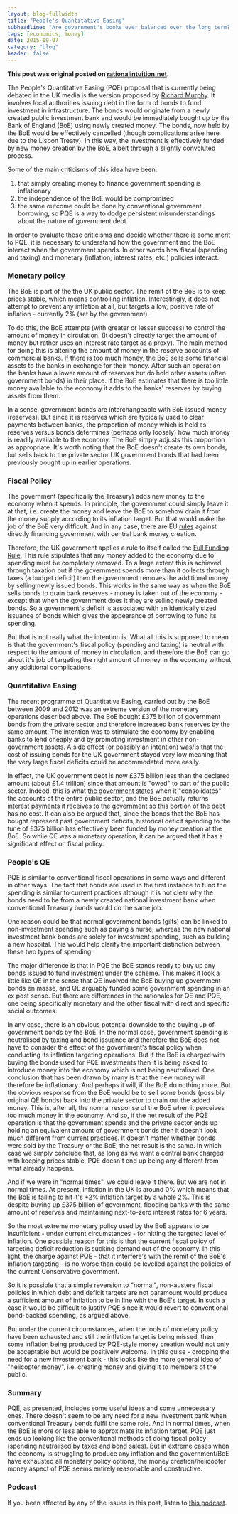 ```yaml
---
layout: blog-fullwidth
title: "People's Quantitative Easing"
subheadline: "Are government's books ever balanced over the long term? And should they be?"
tags: [economics, money]
date: 2015-09-07
category: "blog"
header: false
---
```


**This post was original posted on [rationalintuition.net](http://www.rationalintuition.net/2015/09/peoples-quantitative-easing-pqe.html).**

The People's Quantitative Easing (PQE) proposal that is currently being debated in the UK media is the version proposed by [Richard Murphy](http://www.taxresearch.org.uk/Blog/2015/03/12/how-green-infrastructure-quantitative-easing-would-work/).  It involves local authorities issuing debt in the form of bonds to fund investment in infrastructure. The bonds would originate from a newly created public investment bank and would be immediately bought up by the Bank of England (BoE) using newly created money. The bonds, now held by the BoE would be effectively cancelled (though complications arise here due to the Lisbon Treaty). In this way, the investment is effectively funded by new money creation by the BoE, albeit through a slightly convoluted process.

Some of the main criticisms of this idea have been:

1.	that simply creating money to finance government spending is inflationary
2.	the independence of the BoE would be compromised
3.	the same outcome could be done by conventional government borrowing, so PQE is a way to dodge persistent misunderstandings about the nature of government debt

In order to evaluate these criticisms and decide whether there is some merit to PQE, it is necessary to understand how the government and the BoE interact when the government spends. In other words how fiscal (spending and taxing) and monetary (inflation, interest rates, etc.) policies interact.

<!--more-->

### Monetary policy

The BoE is part of the the UK public sector. The remit of the BoE is to keep prices stable, which means controlling inflation. Interestingly, it does not attempt to prevent any inflation at all, but targets a low, positive rate of inflation - currently 2% (set by the government).

To do this, the BoE attempts (with greater or lesser success) to control the amount of money in circulation. (It doesn't directly target the amount of money but rather uses an interest rate target as a proxy). The main method for doing this is altering the amount of money in the reserve accounts of commercial banks. If there is too much money, the BoE sells some financial assets to the banks in exchange for their money. After such an operation the banks have a lower amount of reserves but do hold other assets (often government bonds) in their place. If the BoE estimates that there is too little money available to the economy it adds to the banks' reserves by buying assets from them.

In a sense, government bonds are interchangeable with BoE issued money (reserves). But since it is reserves which are typically used to clear payments between banks, the proportion of money which is held as reserves versus bonds determines (perhaps only loosely) how much money is readily available to the economy. The BoE simply adjusts this proportion as appropriate. It's worth noting that the BoE doesn't create its own bonds, but sells back to the private sector UK government bonds that had been previously bought up in earlier operations.

### Fiscal Policy

The government (specifically the Treasury) adds new money to the economy when it spends. In principle, the government could simply leave it at that, i.e. create the money and leave the BoE to somehow drain it from the money supply according to its inflation target. But that would make the job of the BoE very difficult. And in any case, there are EU [rules](http://www.lisbon-treaty.org/wcm/the-lisbon-treaty/treaty-on-the-functioning-of-the-european-union-and-comments/part-3-union-policies-and-internal-actions/title-viii-economic-and-monetary-policy/chapter-1-economic-policy/391-article-123.html) against directly financing government with central bank money creation.

Therefore, the UK government applies a rule to itself called the [Full Funding Rule](https://www.gov.uk/government/uploads/system/uploads/attachment_data/file/293078/debt_and_reserves_management_report_2014-15.pdf). This rule stipulates that any money added to the economy due to spending must be completely removed. To a large extent this is achieved through taxation but if the government spends more than it collects through taxes (a budget deficit) then the government removes the additional money by selling newly issued bonds. This works in the same way as when the BoE sells bonds to drain bank reserves - money is taken out of the economy - except that when the government does it they are selling newly created bonds. So a government's deficit is associated with an identically sized issuance of bonds which gives the appearance of  borrowing to fund its spending.

But that is not really what the intention is. What all this is supposed to mean is that the government's fiscal policy (spending and taxing) is neutral with respect to the amount of money in circulation, and therefore the BoE can go about it's job of targeting the right amount of money in the economy without any additional complications. 

### Quantitative Easing

The recent programme of Quantitative Easing, carried out by the BoE between 2009 and 2012 was an extreme version of the monetary operations described above. The BoE bought £375 billion of government bonds from the private sector and therefore increased bank reserves by the same amount. The intention was to stimulate the economy by enabling banks to lend cheaply and by promoting investment in other non-government assets. A side effect (or possibly an intention) was/is that the cost of issuing bonds for the UK government stayed very low meaning that the very large fiscal deficits could be accommodated more easily. 

In effect, the UK government debt is now £375 billion less than the declared amount (about £1.4 trillion) since that amount is "owed" to part of the public sector. Indeed, this is what [the government states](https://www.gov.uk/government/uploads/system/uploads/attachment_data/file/221560/whole_of_government_accounts_31-03-2011.pdf) when it "consolidates" the accounts of the entire public sector, and the BoE actually returns interest payments it receives to the government so this portion of the debt has no cost. It can also be argued that, since the bonds that the BoE has bought represent past government deficits, historical deficit spending to the tune of £375 billion has effectively been funded by money creation at the BoE. So while QE was a monetary operation, it can be argued that it has a significant effect on fiscal policy.

### People's QE

PQE is similar to conventional fiscal operations in some ways and different in other ways. The fact that bonds are used in the first instance to fund the spending is similar to current practices although it is not clear why the bonds need to be from a newly created national investment bank when conventional Treasury bonds would do the same job.

One reason could be that normal government bonds (gilts) can be linked to non-investment spending such as paying a nurse, whereas the new national investment bank bonds are solely for investment spending, such as building a new hospital. This would help clarify the important distinction between these two types of spending.

The major difference is that in PQE the BoE stands ready to buy up any bonds issued to fund investment under the scheme. This makes it look a little like QE in the sense that QE involved the BoE buying up government bonds en masse, and QE arguably funded some government spending in an ex post sense. But there are differences in the rationales for QE and PQE, one being specifically monetary and the other fiscal with direct and specific social outcomes.

In any case, there is an obvious potential downside to the buying up of government bonds by the BoE. In the normal case, government spending is neutralised by taxing and bond issuance and therefore the BoE does not have to consider the effect of the government's fiscal policy when conducting its inflation targeting operations. But if the BoE is charged with buying the bonds used for PQE investments then it is being asked to introduce money into the economy which is not being neutralised. One conclusion that has been drawn by many is that the new money will therefore be inflationary. And perhaps it will, if the BoE do nothing more. But the obvious response from the BoE would be to sell some bonds (possibly original QE bonds) back into the private sector to drain out the added money. This is, after all, the normal response of the BoE when it perceives too much money in the economy. And so, if the net result of the PQE operation is that the government spends and the private sector ends up holding an equivalent amount of government bonds then it doesn't look much different from current practices. It doesn't matter whether bonds were sold by the Treasury or the BoE, the net result is the same. In which case we simply conclude that, as long as we want a central bank charged with keeping prices stable, PQE doesn't end up being any different from what already happens. 

And if we were in "normal times", we could leave it there. But we are not in normal times. At present, inflation in the UK is around 0% which means that the BoE is failing to hit it's +2% inflation target by a whole 2%. This is despite buying up £375 billion of government, flooding banks with the same amount of reserves and maintaining next-to-zero interest rates for 6 years. 

So the most extreme monetary policy used by the BoE appears to be insufficient - under current circumstances - for hitting the targeted level of inflation. [One possible reason](http://www.coppolacomment.com/2015/09/the-real-purpose-of-central-banks.html) for this is that the current fiscal policy of targeting deficit reduction is sucking demand out of the economy. In this light, the charge against PQE - that it interfere's with the remit of the BoE's inflation targeting - is no worse than could be levelled against the policies of the current Conservative government.

So it is possible that a simple reversion to "normal", non-austere fiscal policies in which debt and deficit targets are not paramount would produce a sufficient amount of inflation to be in line with the BoE's target. In such a case it would be difficult to justify PQE since it would revert to conventional bond-backed spending, as argued above.

But under the current circumstances, when the tools of monetary policy have been exhausted and still the inflation target is being missed, then some inflation being produced by PQE-style money creation would not only be acceptable but would be positively welcome. In this guise - dropping the need for a new investment bank - this looks like the more general idea of "helicopter money", i.e. creating money and giving it to members of the public.

### Summary

PQE, as presented, includes some useful ideas and some unnecessary ones. There doesn't seem to be any need for a new investment bank when conventional Treasury bonds fulfil the same role. And in normal times, when the BoE is more or less able to approximate its inflation target, PQE just ends up looking like the conventional methods of doing fiscal policy  (spending neutralised by taxes and bond sales). But in extreme cases when the economy is struggling to produce any inflation and the government/BoE have exhausted all monetary policy options, the money creation/helicopter money aspect of PQE seems entirely reasonable and constructive.

### Podcast

If you been affected by any of the issues in this post, listen to [this podcast](http://www.rationalintuition.net/2015/09/episode-3-qe-or-not-to-qe.html).